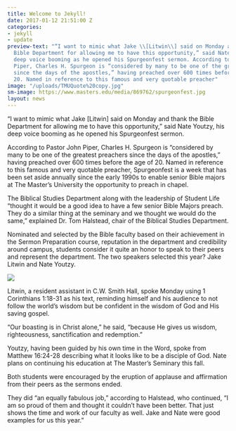 ```yaml
---
title: Welcome to Jekyll!
date: 2017-01-12 21:51:00 Z
categories:
- jekyll
- update
preview-text: "“I want to mimic what Jake \\[Litwin\\] said on Monday and thank the
  Bible Department for allowing me to have this opportunity,” said Nate Youtzy, his
  deep voice booming as he opened his Spurgeonfest sermon. According to Pastor John
  Piper, Charles H. Spurgeon is “considered by many to be one of the greatest preachers
  since the days of the apostles,” having preached over 600 times before the age of
  20. Named in reference to this famous and very quotable preacher"
image: "/uploads/TMUQuote%20copy.jpg"
sm-image: https://www.masters.edu/media/869762/spurgeonfest.jpg
layout: news
---
```


“I want to mimic what Jake \[Litwin\] said on Monday and thank the Bible Department for allowing me to have this opportunity,” said Nate Youtzy, his deep voice booming as he opened his Spurgeonfest sermon.

According to Pastor John Piper, Charles H. Spurgeon is “considered by many to be one of the greatest preachers since the days of the apostles,” having preached over 600 times before the age of 20. Named in reference to this famous and very quotable preacher, Spurgeonfest is a week that has been set aside annually since the early 1990s to enable senior Bible majors at The Master’s University the opportunity to preach in chapel.

The Biblical Studies Department along with the leadership of Student Life “thought it would be a good idea to have a few senior Bible Majors preach. They do a similar thing at the seminary and we thought we would do the same,” explained Dr. Tom Halstead, chair of the Biblical Studies Department.

Nominated and selected by the Bible faculty based on their achievement in the Sermon Preparation course, reputation in the department and credibility around campus, students consider it quite an honor to speak to their peers and represent the department. The two speakers selected this year? Jake Litwin and Nate Youtzy.

![](https://www.masters.edu/media/869762/spurgeonfest.jpg?width=500&height=320)

Litwin, a resident assistant in C.W. Smith Hall, spoke Monday using 1 Corinthians 1:18-31 as his text, reminding himself and his audience to not follow the world’s wisdom but be confident in the wisdom of God and His saving gospel.

“Our boasting is in Christ alone,” he said, “because He gives us wisdom, righteousness, sanctification and redemption.”

Youtzy, having been guided by his own time in the Word, spoke from Matthew 16:24-28 describing what it looks like to be a disciple of God. Nate plans on continuing his education at The Master’s Seminary this fall.

Both students were encouraged by the eruption of applause and affirmation from their peers as the sermons ended.

They did “an equally fabulous job,” according to Halstead, who continued, “I am so proud of them and thought it couldn’t have been better. That just shows the time and work of our faculty as well. Jake and Nate were good examples for us this year.”